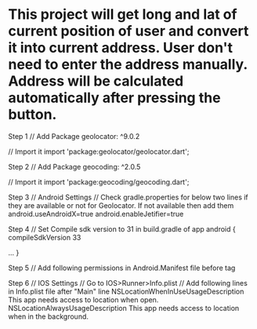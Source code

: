 # This project will get long and lat of current position of user and convert it into current address. User don't need to enter the address manually. Address will be calculated automatically after pressing the button.



Step 1
// Add Package
geolocator: ^9.0.2


// Import it
import 'package:geolocator/geolocator.dart';

Step 2
// Add Package
geocoding: ^2.0.5



// Import it
import 'package:geocoding/geocoding.dart';


Step 3
// Android Settings
// Check gradle.properties for below two lines if they are available or not for Geolocator. If not available then add them
android.useAndroidX=true
android.enableJetifier=true


Step 4
// Set Compile sdk version to 31 in build.gradle of app
android {
  compileSdkVersion 33

  ...
}


Step 5
// Add following permissions in Android.Manifest file before <application /> tag
<uses-permission android:name="android.permission.ACCESS_FINE_LOCATION" />
<uses-permission android:name="android.permission.ACCESS_COARSE_LOCATION" />
<uses-permission android:name="android.permission.ACCESS_BACKGROUND_LOCATION" />


Step 6
// IOS Settings
// Go to IOS>Runner>Info.plist
// Add following lines in Info.plist file after "<string>Main</string>" line
<key>NSLocationWhenInUseUsageDescription</key>
<string>This app needs access to location when open.</string>
<key>NSLocationAlwaysUsageDescription</key>
<string>This app needs access to location when in the background.</string>



